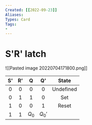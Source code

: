 ```yaml
---
Created: [[2022-09-23]]
Aliases: 
Types: Card
Tags: 
- 
---
```

# S'R' latch
![[Pasted image 20220704171800.png]]

| S'  | R'  |   Q   |   Q'   |   State   |
|:---:|:---:|:-----:|:------:|:---------:|
|  0  |  0  |   0   |   0    | Undefined |
|  0  |  1  |   1   |   0    |    Set    |
|  1  |  0  |   0   |   1    |   Reset   |
|  1  |  1  | $Q_0$ | $Q_0'$ |           |
